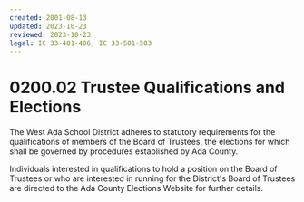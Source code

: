 ```yaml
---
created: 2001-08-13
updated: 2023-10-23
reviewed: 2023-10-23
legal: IC 33-401-406, IC 33-501-503
---
```


# 0200.02 Trustee Qualifications and Elections

The West Ada School District adheres to statutory requirements for the qualifications of members of the Board of Trustees, the elections for which shall be governed by procedures established by Ada County.

Individuals interested in qualifications to hold a position on the Board of Trustees or who are interested in running for the District's Board of Trustees are directed to the Ada County Elections Website for further details.
